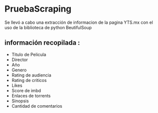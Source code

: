# PruebaScraping
Se llevó a cabo una extracción de informacion de la pagina YTS.mx con el uso de la biblioteca de python BeutifulSoup
## información recopilada :
- Titulo de Pelicula
- Director
- Año  
- Genero 
- Rating de audiencia
- Rating de criticos
- Likes
- Score de imbd
- Enlaces de torrents
- Sinopsis 
- Cantidad de comentarios

